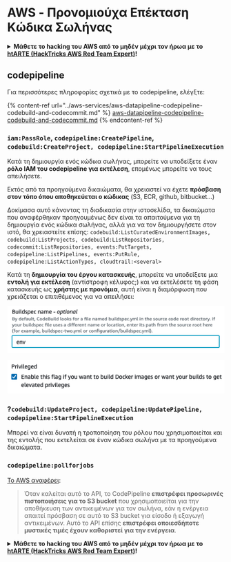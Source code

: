# AWS - Προνομιούχα Επέκταση Κώδικα Σωλήνας

<details>

<summary><strong>Μάθετε το hacking του AWS από το μηδέν μέχρι τον ήρωα με το</strong> <a href="https://training.hacktricks.xyz/courses/arte"><strong>htARTE (HackTricks AWS Red Team Expert)</strong></a><strong>!</strong></summary>

Άλλοι τρόποι για να υποστηρίξετε το HackTricks:

* Εάν θέλετε να δείτε την **εταιρεία σας να διαφημίζεται στο HackTricks** ή να **κατεβάσετε το HackTricks σε μορφή PDF**, ελέγξτε τα [**ΣΧΕΔΙΑ ΣΥΝΔΡΟΜΗΣ**](https://github.com/sponsors/carlospolop)!
* Αποκτήστε το [**επίσημο PEASS & HackTricks swag**](https://peass.creator-spring.com)
* Ανακαλύψτε [**την Οικογένεια PEASS**](https://opensea.io/collection/the-peass-family), τη συλλογή μας από αποκλειστικά [**NFTs**](https://opensea.io/collection/the-peass-family)
* **Εγγραφείτε στη** 💬 [**ομάδα Discord**](https://discord.gg/hRep4RUj7f) ή στη [**ομάδα telegram**](https://t.me/peass) ή **ακολουθήστε** μας στο **Twitter** 🐦 [**@hacktricks_live**](https://twitter.com/hacktricks_live)**.**
* **Μοιραστείτε τα κόλπα σας για το hacking υποβάλλοντας PRs στα** [**HackTricks**](https://github.com/carlospolop/hacktricks) και [**HackTricks Cloud**](https://github.com/carlospolop/hacktricks-cloud) αποθετήρια του github.

</details>

## codepipeline

Για περισσότερες πληροφορίες σχετικά με το codepipeline, ελέγξτε:

{% content-ref url="../aws-services/aws-datapipeline-codepipeline-codebuild-and-codecommit.md" %}
[aws-datapipeline-codepipeline-codebuild-and-codecommit.md](../aws-services/aws-datapipeline-codepipeline-codebuild-and-codecommit.md)
{% endcontent-ref %}

### `iam:PassRole`, `codepipeline:CreatePipeline`, `codebuild:CreateProject, codepipeline:StartPipelineExecution`

Κατά τη δημιουργία ενός κώδικα σωλήνας, μπορείτε να υποδείξετε έναν **ρόλο IAM του codepipeline για εκτέλεση**, επομένως μπορείτε να τους απειλήσετε.

Εκτός από τα προηγούμενα δικαιώματα, θα χρειαστεί να έχετε **πρόσβαση στον τόπο όπου αποθηκεύεται ο κώδικας** (S3, ECR, github, bitbucket...)

Δοκίμασα αυτό κάνοντας τη διαδικασία στην ιστοσελίδα, τα δικαιώματα που αναφέρθηκαν προηγουμένως δεν είναι τα απαιτούμενα για τη δημιουργία ενός κώδικα σωλήνας, αλλά για να τον δημιουργήσετε στον ιστό, θα χρειαστείτε επίσης: `codebuild:ListCuratedEnvironmentImages, codebuild:ListProjects, codebuild:ListRepositories, codecommit:ListRepositories, events:PutTargets, codepipeline:ListPipelines, events:PutRule, codepipeline:ListActionTypes, cloudtrail:<several>`

Κατά τη **δημιουργία του έργου κατασκευής**, μπορείτε να υποδείξετε μια **εντολή για εκτέλεση** (αντίστροφη κέλυφος;) και να εκτελέσετε τη φάση κατασκευής ως **χρήστης με προνόμια**, αυτή είναι η διαμόρφωση που χρειάζεται ο επιτιθέμενος για να απειλήσει:

![](<../../../.gitbook/assets/image (53).png>)

![](<../../../.gitbook/assets/image (64).png>)

### ?`codebuild:UpdateProject, codepipeline:UpdatePipeline, codepipeline:StartPipelineExecution`

Μπορεί να είναι δυνατή η τροποποίηση του ρόλου που χρησιμοποιείται και της εντολής που εκτελείται σε έναν κώδικα σωλήνα με τα προηγούμενα δικαιώματα.

### `codepipeline:pollforjobs`

[Το AWS αναφέρει](https://docs.aws.amazon.com/codepipeline/latest/APIReference/API\_PollForJobs.html):

> Όταν καλείται αυτό το API, το CodePipeline **επιστρέφει προσωρινές πιστοποιήσεις για το S3 bucket** που χρησιμοποιείται για την αποθήκευση των αντικειμένων για τον σωλήνα, εάν η ενέργεια απαιτεί πρόσβαση σε αυτό το S3 bucket για είσοδο ή εξαγωγή αντικειμένων. Αυτό το API επίσης **επιστρέφει οποιεσδήποτε μυστικές τιμές έχουν καθοριστεί για την ενέργεια**.

<details>

<summary><strong>Μάθετε το hacking του AWS από το μηδέν μέχρι τον ήρωα με το</strong> <a href="https://training.hacktricks.xyz/courses/arte"><strong>htARTE (HackTricks AWS Red Team Expert)</strong></a><strong>!</strong></summary>

Άλλοι τρόποι για να υποστηρίξετε το HackTricks:

* Εάν θέλετε να δείτε την **εταιρεία σας να διαφημίζεται στο HackTricks** ή να **κατεβάσετε το HackTricks σε μορφή PDF**, ελέγξτε τα [**ΣΧΕΔΙΑ ΣΥΝΔΡΟΜΗΣ**](https://github.com/sponsors/carlospolop)!
* Αποκτήστε το [**επίσημο PEASS & HackTricks swag**](https://peass.creator-spring.com)
* Ανακαλύψτε [**την Οικογένεια PEASS**](https://opensea.io/collection/the-peass-family), τη συλλογή μας από αποκλειστικά [**NFTs**](https://opensea.io/collection/the-peass-family)
* **Εγγραφείτε στη** 💬 [**ομάδα Discord**](https://discord.gg/hRep4RUj7f) ή στη [**ομάδα telegram**](https://t.me/peass) ή **ακολουθήστε** μας στο **Twitter** 🐦 [**@hacktricks_live**](https://twitter.com/hacktricks_live)**.**
* **Μοιραστείτε τα κόλπα σας για το hacking υποβάλλοντας PRs στα** [**HackTricks**](https://github.com/carlospolop/hacktricks) και [**HackTricks Cloud**](https://github.com/carlospolop/hacktricks-cloud) αποθετήρια του github.

</details>
